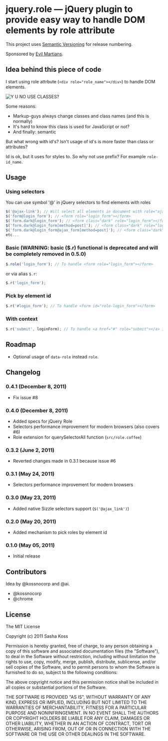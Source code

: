 # jquery.role — jQuery plugin to provide easy way to handle DOM elements by role attribute

This project uses [Semantic Versioning](http://semver.org/) for release numbering.

Sponsored by [Evil Martians](http://evilmartians.com/).

## Idea behind this piece of code

I start using role attrbute (`<div role="role_name"></div>`) to handle DOM elements.

![Y U NO USE CLASSES?](https://github.com/kossnocorp/role/raw/master/doc/yuno.png)

Some reasons:

* Markup-guys always change classes and class names (and this is normally)
* It's hard to know this class is used for JavaScript or not?
* And finally: semantic

But what wrong with id's? Isn't usage of id's is more faster than class or attributes?

Id is ok, but it uses for styles to. So why not use prefix? For example `role-id_name`.

## Usage

### Using selectors

You can use symbol '@' in jQuery selectors to find elements with roles

``` javascript
$('@ajax-link'); // Will select all elements in document with role="ajax-link"
$('form@login_form'); // <form role="login_form"></form>
$('form.dark@login_form'); // <form class="dark" role="login_form"></form>
$('form.dark@login_form[method=post]'); // <form class="dark" role="login_form" method="post"></form>
$('form.dark@login_form@ajax_form[method=post]'); // <form class="dark" role="login_form ajax_form" method="post"></form>
etc...
```

### Basic (WARNING: basic ($.r) functional is deprecated and will be completely removed in 0.5.0)

``` javascript
$.role('login_form'); // To handle <form role="login_form"></form>
```

or via alias `$.r`:

``` javascript
$.r('login_form');
```

### Pick by element id

``` javascript
$.r('#login_form'); // To handle <form id="role-login_form"></form>
```

### With context

``` javascript
$.r('submit', loginForm); // To handle <a href="#" role="submit"></a> inside loginForm element
```

## Roadmap

* Optional usage of `data-role` instead `role`.

## Changelog

### 0.4.1 (December 8, 2011)

* Fix issue #8

### 0.4.0 (December 8, 2011)

* Added specs for jQuery Role
* Selectors performance improvement for modern browsers (also covers #6)
* Role extension for querySelectorAll function (`src/role.coffee`)

### 0.3.2 (June 2, 2011)

* Reverted changes made in 0.3.1 because issue #6

### 0.3.1 (May 24, 2011)

* Selectors performance improvement for modern browsers

### 0.3.0 (May 23, 2011)

* Added native Sizzle selectors support (`$('@ajax_link')`)

### 0.2.0 (May 20, 2011)

* Added mechanism to pick roles by element id

### 0.1.0 (May 05, 2011)

* Initial release

## Contributors

Idea by @kossnocorp and @ai.

* @kossnocorp
* @chrome

## License

The MIT License

Copyright (c) 2011 Sasha Koss

Permission is hereby granted, free of charge, to any person obtaining a copy of this software and associated documentation files (the "Software"), to deal in the Software without restriction, including without limitation the rights to use, copy, modify, merge, publish, distribute, sublicense, and/or sell copies of the Software, and to permit persons to whom the Software is furnished to do so, subject to the following conditions:

The above copyright notice and this permission notice shall be included in all copies or substantial portions of the Software.

THE SOFTWARE IS PROVIDED "AS IS", WITHOUT WARRANTY OF ANY KIND, EXPRESS OR IMPLIED, INCLUDING BUT NOT LIMITED TO THE WARRANTIES OF MERCHANTABILITY, FITNESS FOR A PARTICULAR PURPOSE AND NONINFRINGEMENT. IN NO EVENT SHALL THE AUTHORS OR COPYRIGHT HOLDERS BE LIABLE FOR ANY CLAIM, DAMAGES OR OTHER LIABILITY, WHETHER IN AN ACTION OF CONTRACT, TORT OR OTHERWISE, ARISING FROM, OUT OF OR IN CONNECTION WITH THE SOFTWARE OR THE USE OR OTHER DEALINGS IN THE SOFTWARE.
